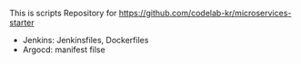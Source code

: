 This is scripts Repository for https://github.com/codelab-kr/microservices-starter
- Jenkins: Jenkinsfiles, Dockerfiles
- Argocd: manifest filse
